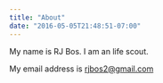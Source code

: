 ```yaml
---
title: "About"
date: "2016-05-05T21:48:51-07:00"
---
```


My name is RJ Bos.  I am an life scout.

My email address is [rjbos2@gmail.com](mailto:rjbos2@gmail.com)

